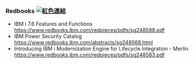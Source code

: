 ### Redbooks [![紅色連結](https://img.shields.io/badge/IBM-Redbook-red)](https://www.redbooks.ibm.com/domains/power)
+ IBM i 7.6 Features and Functions<br />https://www.redbooks.ibm.com/redpieces/pdfs/sg248588.pdf
+ IBM Power Security Catalog<br />https://www.redbooks.ibm.com/abstracts/sg248568.html
+ Introducing IBM i Modernization Engine for Lifecycle Integration - Merlin<br />https://www.redbooks.ibm.com/redpieces/pdfs/sg248583.pdf




